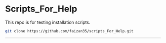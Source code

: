 # Scripts_For_Help

This repo is for testing installation scripts.

```bash
git clone https://github.com/faizan35/scripts_For_Help.git
```

---
